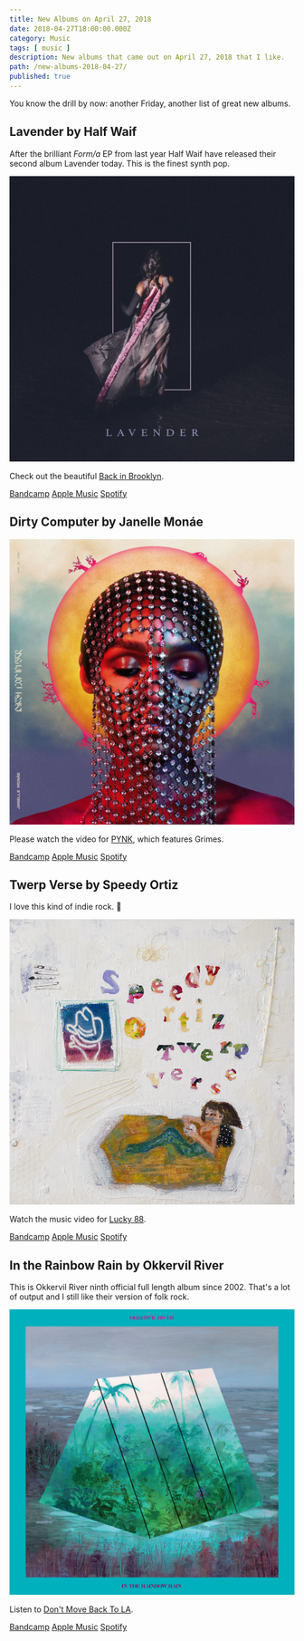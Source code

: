 ```yaml
---
title: New Albums on April 27, 2018
date: 2018-04-27T18:00:00.000Z
category: Music
tags: [ music ]
description: New albums that came out on April 27, 2018 that I like.
path: /new-albums-2018-04-27/
published: true
---
```


You know the drill by now: another Friday, another list of great new albums.

## Lavender by Half Waif

After the brilliant *Form/a* EP from last year Half Waif have released their second album Lavender today. This is the finest synth pop.

![Cover of Lavender by Half Waif](half-waif-lavender.jpg)

Check out the beautiful [Back in Brooklyn](https://www.youtube.com/watch?v=2bmoRHL4YFY).

[Bandcamp](https://itunes.apple.com/at/album/lavender/1340063646?l=en)
[Apple Music](https://itunes.apple.com/at/album/lavender/1340063646?l=en)
[Spotify](https://open.spotify.com/album/532amYK3U0iIoxSw9awdz9)

## Dirty Computer by Janelle Monáe

![Cover of Dirty Computer by Janelle Monáe](janelle-monae-dirty-computer.jpg)

Please watch the video for [PYNK](https://www.youtube.com/watch?v=PaYvlVR_BEc), which features Grimes.

[Bandcamp](https://exitmusic.bandcamp.com/album/the-recognitions)
[Apple Music](https://itunes.apple.com/at/album/dirty-computer/1350021308?l=en)
[Spotify](https://open.spotify.com/album/2PjlaxlMunGOUvcRzlTbtE)

## Twerp Verse by Speedy Ortiz

I love this kind of indie rock. 🎸

![Cover of Twerp Verse by Speedy Ortiz](speedy-ortiz-twerp-verse.jpg)

Watch the music video for [Lucky 88](https://www.youtube.com/watch?v=f76rghmg1jI).

[Bandcamp](https://speedyortiz.bandcamp.com/album/twerp-verse)
[Apple Music](https://itunes.apple.com/at/album/twerp-verse/1346045295?l=en)
[Spotify](https://open.spotify.com/album/3OintNAVsJFmqhDNtIlqd9)

## In the Rainbow Rain by Okkervil River

This is Okkervil River ninth official full length album since 2002. That's a lot of output and I still like their version of folk rock.

![Cover of In the Rainbow Rain by Okkervil River](okkervil-river-in-the-rainbow-rain.jpg)

Listen to [Don't Move Back To LA](https://www.youtube.com/watch?v=YiOJBGjnV04).

[Bandcamp](https://okkervilriver.bandcamp.com/album/in-the-rainbow-rain)
[Apple Music](https://itunes.apple.com/at/album/in-the-rainbow-rain/1346153001?l=en)
[Spotify](https://open.spotify.com/album/6OvgNPOobLBiiXctTcN5bc)
